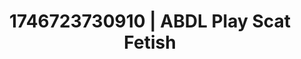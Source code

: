 ---
categories:
- Cosmic sensuality
- AI-generated
- Cosplay
- Full-body chills
- Dark fantasy erotica
- Moonlit passion
- ASMR
- Erotic close-up
image: /assets/images/1746723730910.png
layout: post
seo:
  description: Featured content with exclusive ABDL Play, Scat Fetish. HD images available.
  keywords: ABDL Play, Scat Fetish
  og_image: /assets/images/1746723730910.png
  schema_type: VisualArtwork
tags:
- ABDL Play
- Scat Fetish
- '#1746723730910'
title: 1746723730910 | ABDL Play Scat Fetish
---